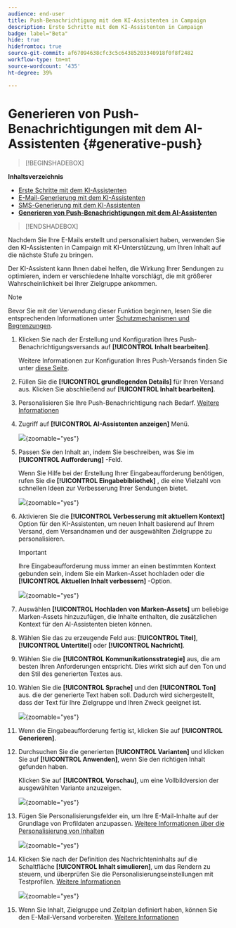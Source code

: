 ```yaml
---
audience: end-user
title: Push-Benachrichtigung mit dem KI-Assistenten in Campaign
description: Erste Schritte mit dem KI-Assistenten in Campaign
badge: label="Beta"
hide: true
hidefromtoc: true
source-git-commit: af67094638cfc3c5c64385203340918f0f8f2482
workflow-type: tm+mt
source-wordcount: '435'
ht-degree: 39%

---
```


# Generieren von Push-Benachrichtigungen mit dem AI-Assistenten {#generative-push}

>[!BEGINSHADEBOX]

**Inhaltsverzeichnis**

* [Erste Schritte mit dem KI-Assistenten](generative-gs.md)
* [E-Mail-Generierung mit dem KI-Assistenten](generative-content.md)
* [SMS-Generierung mit dem KI-Assistenten](generative-sms.md)
* **[Generieren von Push-Benachrichtigungen mit dem AI-Assistenten](generative-push.md)**

>[!ENDSHADEBOX]

Nachdem Sie Ihre E-Mails erstellt und personalisiert haben, verwenden Sie den KI-Assistenten in Campaign mit KI-Unterstützung, um Ihren Inhalt auf die nächste Stufe zu bringen.

Der KI-Assistent kann Ihnen dabei helfen, die Wirkung Ihrer Sendungen zu optimieren, indem er verschiedene Inhalte vorschlägt, die mit größerer Wahrscheinlichkeit bei Ihrer Zielgruppe ankommen.

>[!NOTE]
>
>Bevor Sie mit der Verwendung dieser Funktion beginnen, lesen Sie die entsprechenden Informationen unter [Schutzmechanismen und Begrenzungen](generative-gs.md#guardrails-and-limitations).

1. Klicken Sie nach der Erstellung und Konfiguration Ihres Push-Benachrichtigungsversands auf **[!UICONTROL Inhalt bearbeiten]**.

   Weitere Informationen zur Konfiguration Ihres Push-Versands finden Sie unter [diese Seite](../push/create-push.md).

1. Füllen Sie die **[!UICONTROL grundlegenden Details]** für Ihren Versand aus. Klicken Sie abschließend auf **[!UICONTROL Inhalt bearbeiten]**.

1. Personalisieren Sie Ihre Push-Benachrichtigung nach Bedarf. [Weitere Informationen](../push/content-push.md)

1. Zugriff auf **[!UICONTROL AI-Assistenten anzeigen]** Menü.

   ![](assets/push-genai-1.png){zoomable=&quot;yes&quot;}

1. Passen Sie den Inhalt an, indem Sie beschreiben, was Sie im **[!UICONTROL Aufforderung]** -Feld.

   Wenn Sie Hilfe bei der Erstellung Ihrer Eingabeaufforderung benötigen, rufen Sie die **[!UICONTROL Eingabebibliothek]** , die eine Vielzahl von schnellen Ideen zur Verbesserung Ihrer Sendungen bietet.

   ![](assets/push-genai-2.png){zoomable=&quot;yes&quot;}

1. Aktivieren Sie die **[!UICONTROL Verbesserung mit aktuellem Kontext]** Option für den KI-Assistenten, um neuen Inhalt basierend auf Ihrem Versand, dem Versandnamen und der ausgewählten Zielgruppe zu personalisieren.

   >[!IMPORTANT]
   >
   > Ihre Eingabeaufforderung muss immer an einen bestimmten Kontext gebunden sein, indem Sie ein Marken-Asset hochladen oder die **[!UICONTROL Aktuellen Inhalt verbessern]** -Option.

   ![](assets/push-genai-3.png){zoomable=&quot;yes&quot;}

1. Auswählen **[!UICONTROL Hochladen von Marken-Assets]** um beliebige Marken-Assets hinzuzufügen, die Inhalte enthalten, die zusätzlichen Kontext für den AI-Assistenten bieten können.

1. Wählen Sie das zu erzeugende Feld aus: **[!UICONTROL Titel]**, **[!UICONTROL Untertitel]** oder **[!UICONTROL Nachricht]**.

1. Wählen Sie die **[!UICONTROL Kommunikationsstrategie]** aus, die am besten Ihren Anforderungen entspricht. Dies wirkt sich auf den Ton und den Stil des generierten Textes aus.

1. Wählen Sie die **[!UICONTROL Sprache]** und den **[!UICONTROL Ton]** aus. die der generierte Text haben soll. Dadurch wird sichergestellt, dass der Text für Ihre Zielgruppe und Ihren Zweck geeignet ist.

   ![](assets/push-genai-4.png){zoomable=&quot;yes&quot;}

1. Wenn die Eingabeaufforderung fertig ist, klicken Sie auf **[!UICONTROL Generieren]**.

1. Durchsuchen Sie die generierten **[!UICONTROL Varianten]** und klicken Sie auf **[!UICONTROL Anwenden]**, wenn Sie den richtigen Inhalt gefunden haben.

   Klicken Sie auf **[!UICONTROL Vorschau]**, um eine Vollbildversion der ausgewählten Variante anzuzeigen.

   ![](assets/push-genai-5.png){zoomable=&quot;yes&quot;}

1. Fügen Sie Personalisierungsfelder ein, um Ihre E-Mail-Inhalte auf der Grundlage von Profildaten anzupassen. [Weitere Informationen über die Personalisierung von Inhalten](../personalization/personalize.md)

   ![](assets/push-genai-6.png){zoomable=&quot;yes&quot;}

1. Klicken Sie nach der Definition des Nachrichteninhalts auf die Schaltfläche **[!UICONTROL Inhalt simulieren]**, um das Rendern zu steuern, und überprüfen Sie die Personalisierungseinstellungen mit Testprofilen. [Weitere Informationen](../preview-test/preview-content.md)

   ![](assets/push-genai-7.png){zoomable=&quot;yes&quot;}

1. Wenn Sie Inhalt, Zielgruppe und Zeitplan definiert haben, können Sie den E-Mail-Versand vorbereiten. [Weitere Informationen](../monitor/prepare-send.md)
